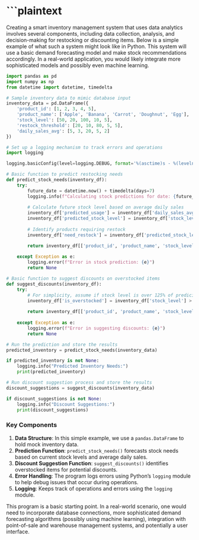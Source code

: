 # ```plaintext

Creating a smart inventory management system that uses data analytics involves several components, including data collection, analysis, and decision-making for restocking or discounting items. Below is a simple example of what such a system might look like in Python. This system will use a basic demand forecasting model and make stock recommendations accordingly. In a real-world application, you would likely integrate more sophisticated models and possibly even machine learning.

```python
import pandas as pd
import numpy as np
from datetime import datetime, timedelta

# Sample inventory data to mimic database input
inventory_data = pd.DataFrame({
    'product_id': [1, 2, 3, 4, 5],
    'product_name': ['Apple', 'Banana', 'Carrot', 'Doughnut', 'Egg'],
    'stock_level': [50, 20, 100, 10, 5],
    'restock_threshold': [20, 10, 80, 5, 5],
    'daily_sales_avg': [5, 3, 20, 5, 2]
})

# Set up a logging mechanism to track errors and operations
import logging

logging.basicConfig(level=logging.DEBUG, format='%(asctime)s - %(levelname)s - %(message)s')

# Basic function to predict restocking needs
def predict_stock_needs(inventory_df):
    try:
        future_date = datetime.now() + timedelta(days=7)
        logging.info(f"Calculating stock predictions for date: {future_date.strftime('%Y-%m-%d')}")
        
        # Calculate future stock level based on average daily sales
        inventory_df['predicted_usage'] = inventory_df['daily_sales_avg'] * 7
        inventory_df['predicted_stock_level'] = inventory_df['stock_level'] - inventory_df['predicted_usage']
        
        # Identify products requiring restock
        inventory_df['need_restock'] = inventory_df['predicted_stock_level'] < inventory_df['restock_threshold']

        return inventory_df[['product_id', 'product_name', 'stock_level', 'predicted_stock_level', 'need_restock']]
    
    except Exception as e:
        logging.error(f"Error in stock prediction: {e}")
        return None

# Basic function to suggest discounts on overstocked items
def suggest_discounts(inventory_df):
    try:
        # For simplicity, assume if stock level is over 125% of predicition, we suggest discounts
        inventory_df['is_overstocked'] = inventory_df['stock_level'] > (inventory_df['predicted_usage'] * 1.25)
        
        return inventory_df[['product_id', 'product_name', 'stock_level', 'predicted_usage', 'is_overstocked']]
    
    except Exception as e:
        logging.error(f"Error in suggesting discounts: {e}")
        return None

# Run the prediction and store the results
predicted_inventory = predict_stock_needs(inventory_data)

if predicted_inventory is not None:
    logging.info("Predicted Inventory Needs:")
    print(predicted_inventory)

# Run discount suggestion process and store the results
discount_suggestions = suggest_discounts(inventory_data)

if discount_suggestions is not None:
    logging.info("Discount Suggestions:")
    print(discount_suggestions)
```

### Key Components
1. **Data Structure**: In this simple example, we use a `pandas.DataFrame` to hold mock inventory data.
2. **Prediction Function**: `predict_stock_needs()` forecasts stock needs based on current stock levels and average daily sales.
3. **Discount Suggestion Function**: `suggest_discounts()` identifies overstocked items for potential discounts.
4. **Error Handling**: The program logs errors using Python’s `logging` module to help debug issues that occur during operations.
5. **Logging**: Keeps track of operations and errors using the `logging` module.

This program is a basic starting point. In a real-world scenario, one would need to incorporate database connections, more sophisticated demand forecasting algorithms (possibly using machine learning), integration with point-of-sale and warehouse management systems, and potentially a user interface.